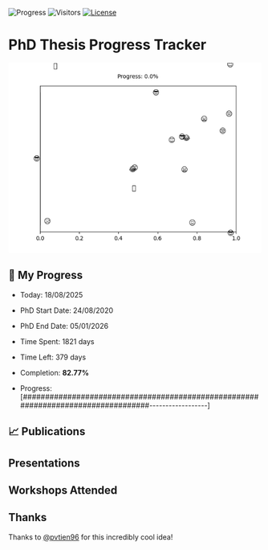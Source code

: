 ![Progress](https://img.shields.io/badge/Progress-82.77%25-51b35e?style=flat-square)
![Visitors](https://api.visitorbadge.io/api/combined?path=https%3A%2F%2Fgithub.com%2Fpvtien96%2FPhD_Thesis_Tracker&label=Views&labelColor=%2337d67a&countColor=%23ff8a65&style=flat-square)
[![License](https://img.shields.io/badge/License-Apache_2.0-blue.svg)](https://opensource.org/licenses/Apache-2.0)

# PhD Thesis Progress Tracker

<td style="width: 10%; padding: 10px; border: none;">
      <img src="progress.gif" alt="Progress" style="height: 10%">
</td>

## :calendar: My Progress

- Today: 18/08/2025
- PhD Start Date: 24/08/2020
- PhD End Date: 05/01/2026

- Time Spent: 1821 days
- Time Left: 379 days
- Completion: <b>82.77%</b>
- Progress: [##################################################################################------------------]

## 📈 Publications

## Presentations

## Workshops Attended

## Thanks

Thanks to [@pvtien96](https://github.com/pvtien96) for this incredibly cool idea!
